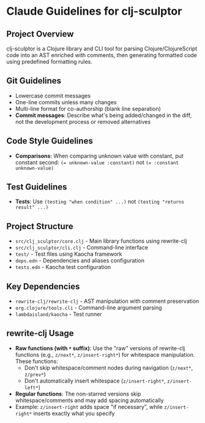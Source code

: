 # Claude Guidelines for clj-sculptor

## Project Overview
clj-sculptor is a Clojure library and CLI tool for parsing Clojure/ClojureScript code into
an AST enriched with comments, then generating formatted code using predefined formatting rules.

## Git Guidelines
- Lowercase commit messages
- One-line commits unless many changes
- Multi-line format for co-authorship (blank line separation)
- **Commit messages**: Describe what's being added/changed in the diff, not the
  development process or removed alternatives

## Code Style Guidelines
- **Comparisons**: When comparing unknown value with constant, put constant second:
  `(= unknown-value :constant)` not `(= :constant unknown-value)`

## Test Guidelines
- **Tests**: Use `(testing "when condition" ...)` not `(testing "returns result" ...)`

## Project Structure
- `src/clj_sculptor/core.clj` - Main library functions using rewrite-clj
- `src/clj_sculptor/cli.clj` - Command-line interface
- `test/` - Test files using Kaocha framework
- `deps.edn` - Dependencies and aliases configuration
- `tests.edn` - Kaocha test configuration

## Key Dependencies
- `rewrite-clj/rewrite-clj` - AST manipulation with comment preservation
- `org.clojure/tools.cli` - Command-line argument parsing
- `lambdaisland/kaocha` - Test runner

## rewrite-clj Usage
- **Raw functions (with `*` suffix)**: Use the "raw" versions of rewrite-clj functions
  (e.g., `z/next*`, `z/insert-right*`) for whitespace manipulation. These functions:
  - Don't skip whitespace/comment nodes during navigation (`z/next*`, `z/prev*`)
  - Don't automatically insert whitespace (`z/insert-right*`, `z/insert-left*`)
- **Regular functions**: The non-starred versions skip whitespace/comments and may add
  spacing automatically
- Example: `z/insert-right` adds space "if necessary", while `z/insert-right*` inserts
  exactly what you specify
